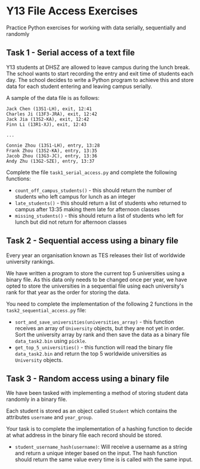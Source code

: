 # Y13 File Access Exercises
Practice Python exercises for working with data serially, sequentially and randomly

## Task 1 - Serial access of a text file
Y13 students at DHSZ are allowed to leave campus during the lunch break. The school wants to start recording the entry
and exit time of students each day. The school decides to write a Python program to achieve this and store data for each
student entering and leaving campus serially.

A sample of the data file is as follows:
```
Jack Chen (13S1-LH), exit, 12:41
Charles Ji (13F3-JRA), exit, 12:42
Jack Jia (13S2-KA), exit, 12:42
Finn Li (13R1-XJ), exit, 12:43

...

Connie Zhou (13S1-LH), entry, 13:28
Frank Zhou (13S2-KA), entry, 13:35
Jacob Zhou (13G3-JC), entry, 13:36
Andy Zhu (13G2-SZE), entry, 13:37
```

Complete the file `task1_serial_access.py` and complete the following functions:
- `count_off_campus_students()` - this should return the number of students who left campus for lunch as an integer
- `late_students()` - this should return a list of students who returned to campus after 13:35 making them late for 
afternoon classes
- `missing_students()` - this should return a list of students who left for lunch but did not return for 
afternoon classes


## Task 2 - Sequential access using a binary file
Every year an organisation known as TES releases their list of worldwide university rankings.

We have written a program to store the current top 5 universities using a binary file. As this data only needs to be changed
once per year, we have opted to store the universities in a sequential file using each university's rank for that year
as the order for storing the data.

You need to complete the implementation of the following 2 functions in the `task2_sequential_access.py` file:
- `sort_and_save_universities(universities_array)` - this function receives an array of `University` objects, but they are not
yet in order. Sort the university array by rank and then save the data as a binary file `data_task2.bin` using `pickle`.
- `get_top_5_universities()` - this function will read the binary file `data_task2.bin` and return the top 5 worldwide
universities as `University` objects.

## Task 3 - Random access using a binary file
We have been tasked with implementing a method of storing student data randomly in a binary file.

Each student is stored as an object called `Student` which contains the attributes `username` and `year_group`.

Your task is to complete the implementation of a hashing function to decide at what address in the binary file each 
record should be stored.

- `student_username_hash(username)`: Will receive a username as a string and return a unique integer based on the input.
The hash function should return the same value every time is is called with the same input.
